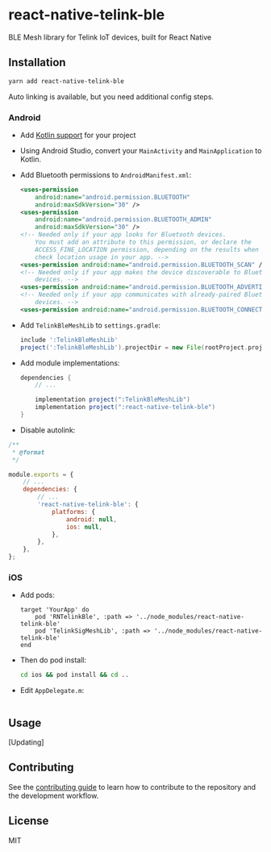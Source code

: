 # react-native-telink-ble

BLE Mesh library for Telink IoT devices, built for React Native

## Installation

```sh
yarn add react-native-telink-ble
```

Auto linking is available, but you need additional config steps.

### Android

- Add [Kotlin support](https://developer.android.com/kotlin/add-kotlin) for your project
- Using Android Studio, convert your `MainActivity` and `MainApplication` to Kotlin.
- Add Bluetooth permissions to `AndroidManifest.xml`:

    ```xml
    <uses-permission
        android:name="android.permission.BLUETOOTH"
        android:maxSdkVersion="30" />
    <uses-permission
        android:name="android.permission.BLUETOOTH_ADMIN"
        android:maxSdkVersion="30" />
    <!-- Needed only if your app looks for Bluetooth devices.
        You must add an attribute to this permission, or declare the
        ACCESS_FINE_LOCATION permission, depending on the results when you
        check location usage in your app. -->
    <uses-permission android:name="android.permission.BLUETOOTH_SCAN" />
    <!-- Needed only if your app makes the device discoverable to Bluetooth
        devices. -->
    <uses-permission android:name="android.permission.BLUETOOTH_ADVERTISE" />
    <!-- Needed only if your app communicates with already-paired Bluetooth
        devices. -->
    <uses-permission android:name="android.permission.BLUETOOTH_CONNECT" />
    ```
- Add `TelinkBleMeshLib` to `settings.gradle`:

    ```gradle
    include ':TelinkBleMeshLib'
    project(':TelinkBleMeshLib').projectDir = new File(rootProject.projectDir, '../node_modules/react-native-telink-ble/TelinkBleMeshLib')
    ```
- Add module implementations:

    ```gradle
    dependencies {
        // ...

        implementation project(":TelinkBleMeshLib")
        implementation project(":react-native-telink-ble")
    }
    ```

- Disable autolink:

```js
/**
 * @format
 */

module.exports = {
    // ...
    dependencies: {
        // ...
        'react-native-telink-ble': {
            platforms: {
                android: null,
                ios: null,
            },
        },
    },
};

```
### iOS

- Add pods:
    ```Podfile
    target 'YourApp' do
        pod 'RNTelinkBle', :path => '../node_modules/react-native-telink-ble'
        pod 'TelinkSigMeshLib', :path => '../node_modules/react-native-telink-ble'
    end
    ```

- Then do pod install:

    ```sh
    cd ios && pod install && cd ..
    ```

- Edit `AppDelegate.m`:

    ```m

    ```

## Usage

[Updating]

## Contributing

See the [contributing guide](CONTRIBUTING.md) to learn how to contribute to the repository and the development workflow.

## License

MIT
